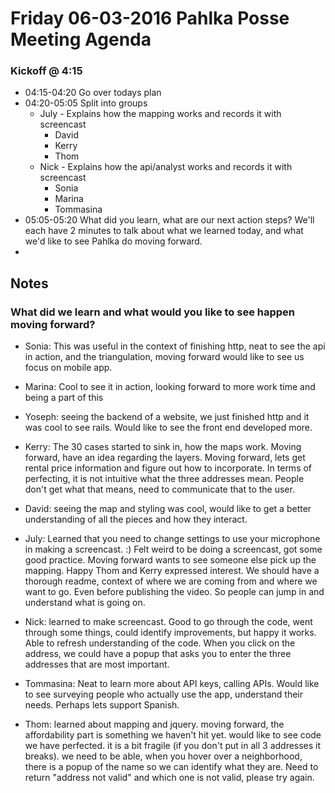 # Friday 06-03-2016 Pahlka Posse Meeting Agenda

### Kickoff @ 4:15

* 04:15-04:20 Go over todays plan
* 04:20-05:05 Split into groups
  * July - Explains how the mapping works and records it with screencast
    * David
    * Kerry
    * Thom
  * Nick - Explains how the api/analyst works and records it with screencast
    * Sonia
    * Marina
    * Tommasina
* 05:05-05:20 What did you learn, what are our next action steps? We'll each have 2 minutes to talk about what we learned today, and what we'd like to see Pahlka do moving forward.
* 
## Notes

 ### What did we learn and what would you like to see happen moving forward?
 
 * Sonia: This was useful in the context of finishing http, neat to see the api in action, and the triangulation, moving forward would like to see us focus on mobile app.
 
 * Marina: Cool to see it in action, looking forward to more work time and being a part of this
 
 * Yoseph: seeing the backend of a website, we just finished http and it was cool to see rails. Would like to see the front end developed more. 
 
 * Kerry: The 30 cases started to sink in, how the maps work. Moving forward, have an idea regarding the layers. Moving forward, lets get rental price information and figure out how to incorporate. In terms of perfecting, it is not intuitive what the three addresses mean. People don't get what that means, need to communicate that to the user.
 
 * David: seeing the map and styling was cool, would like to get a better understanding of all the pieces and how they interact.
 
 * July: Learned that you need to change settings to use your microphone in making a screencast. :) Felt weird to be doing a screencast, got some good practice. Moving forward wants to see someone else pick up the mapping. Happy Thom and Kerry expressed interest. We should have a thorough readme, context of where we are coming from and where we want to go. Even before publishing the video. So people can jump in and understand what is going on.
 
 * Nick: learned to make screencast. Good to go through the code, went through some things, could identify improvements, but happy it works. Able to refresh understanding of the code. When you click on the address, we could have a popup that asks you to enter the three addresses that are most important.
 
 * Tommasina: Neat to learn more about API keys, calling APIs. Would like to see surveying people who actually use the app, understand their needs. Perhaps lets support Spanish.
 
 * Thom: learned about mapping and jquery. moving forward, the affordability part is something we haven't hit yet. would like to see code we have perfected. it is a bit fragile (if you don't put in all 3 addresses it breaks). we need to be able, when you hover over a neighborhood, there is a popup of the name so we can identify what they are. Need to return "address not valid" and which one is not valid, please try again.
